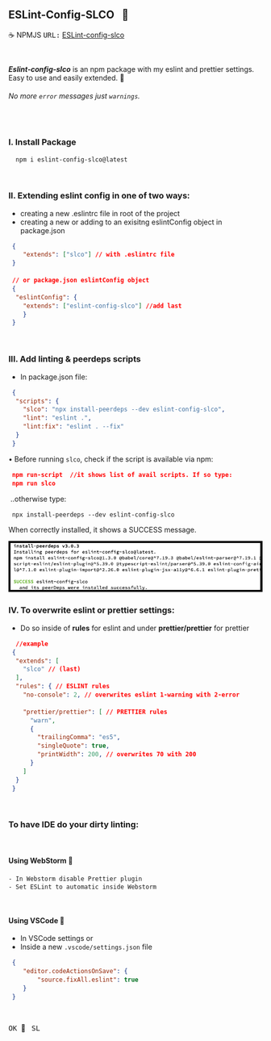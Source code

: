 ## ESLint-Config-SLCO &nbsp; :page_with_curl:

:coffee: NPMJS <kbd>URL:</kbd>  <a href="https://www.npmjs.
com/package/eslint-config-slco" title="ESLint-config-slco" 
target="_blank">ESLint-config-slco</a>

<br />

___Eslint-config-slco___ is an npm package with my eslint and prettier settings.  Easy to use and easily extended. :beer:

###### No more `error` messages just `warnings`.

<br />

### I. Install Package

```text
  npm i eslint-config-slco@latest
```
<br />

### II. Extending eslint config in one of two ways:
 
- creating a new .eslintrc file in root of the project
- creating a new or adding to an exisitng eslintConfig object in package.json

```json
 {
    "extends": ["slco"] // with .eslintrc file
 }

 // or package.json eslintConfig object
 {
  "eslintConfig": {
    "extends": ["eslint-config-slco"] //add last
    }
 }
```
<br />

### III. Add linting & peerdeps scripts

- In package.json file:

```json
 {
  "scripts": {
    "slco": "npx install-peerdeps --dev eslint-config-slco",
    "lint": "eslint .",
    "lint:fix": "eslint . --fix"
  }
 }
```

• Before running `slco`, check if the script is available via npm:

```json
 npm run-script  //it shows list of avail scripts. If so type:
 npm run slco
```

&nbsp;..otherwise type:

```text
 npx install-peerdeps --dev eslint-config-slco
```

When correctly installed, it shows a SUCCESS message.

<img src="images/npmyay.png" alt='peerdeps installed message'>

<br />

### IV. To overwrite __eslint__ or __prettier__ settings:

- Do so inside of **rules** for eslint and under **prettier/prettier** for prettier

```json
  //example  
 {
  "extends": [
    "slco" // (last)
  ],
  "rules": { // ESLINT rules
    "no-console": 2, // overwrites eslint 1-warning with 2-error
    
    "prettier/prettier": [ // PRETTIER rules
      "warn",
      {
        "trailingComma": "es5",
        "singleQuote": true,
        "printWidth": 200, // overwrites 70 with 200
      }
    ]
  }
 }
```

<br />

### To have IDE do your dirty linting:

<br />

#### Using WebStorm :book:

```text
- In Webstorm disable Prettier plugin
- Set ESLint to automatic inside Webstorm
```

<br />

#### Using VSCode :book:

- In VSCode settings or
- Inside a new `.vscode/settings.json` file

```json
 {
    "editor.codeActionsOnSave": {
        "source.fixAll.eslint": true
    }
 }
```

<br />

<kbd>OK</kbd>&nbsp; :100: &nbsp; <kbd>SL</kbd> 
